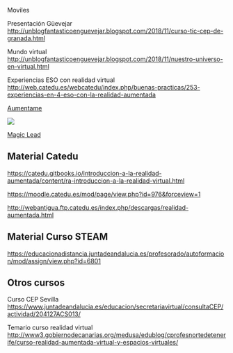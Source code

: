 Moviles


Presentación Güevejar http://unblogfantasticoenguevejar.blogspot.com/2018/11/curso-tic-cep-de-granada.html

Mundo virtual http://unblogfantasticoenguevejar.blogspot.com/2018/11/nuestro-universo-en-virtual.html

Experiencias ESO con realidad virtual 
http://web.catedu.es/webcatedu/index.php/buenas-practicas/253-experiencias-en-4-eso-con-la-realidad-aumentada

[Aumentame](https://eldiariodelaeducacion.com/espiral/2020/02/19/las-tecnologias-inmersivas-aplicadas-a-la-educacion-y-formacion/)

![](https://eldiariodelaeducacion.com/espiral/wp-content/uploads/sites/19/2019/12/AR.jpg)

[Magic Lead](https://twitter.com/lesbird65)



## Material Catedu
https://catedu.gitbooks.io/introduccion-a-la-realidad-aumentada/content/ra-introduccion-a-la-realidad-virtual.html

https://moodle.catedu.es/mod/page/view.php?id=976&forceview=1

http://webantigua.ftp.catedu.es/index.php/descargas/realidad-aumentada.html

## Material Curso STEAM

https://educacionadistancia.juntadeandalucia.es/profesorado/autoformacion/mod/assign/view.php?id=6801

## Otros cursos
Curso CEP Sevilla https://www.juntadeandalucia.es/educacion/secretariavirtual/consultaCEP/actividad/204127ACS013/

Temario curso realidad virtual http://www3.gobiernodecanarias.org/medusa/edublog/cprofesnortedetenerife/curso-realidad-aumentada-virtual-y-espacios-virtuales/






